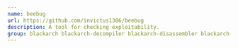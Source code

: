 ```yaml
---
name: beebug
url: https://github.com/invictus1306/beebug
description: A tool for checking exploitability.
group: blackarch blackarch-decompiler blackarch-disassembler blackarch-reversing
---
```

